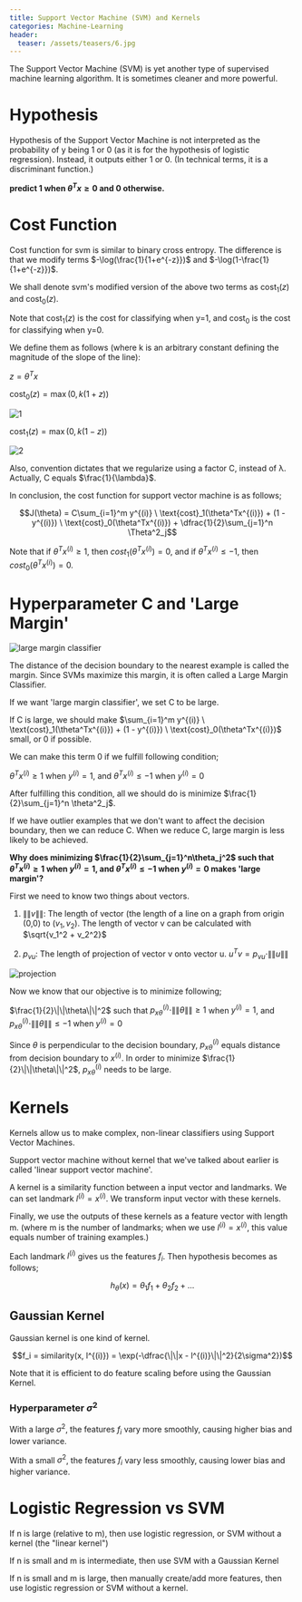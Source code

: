 ```yaml
---
title: Support Vector Machine (SVM) and Kernels
categories: Machine-Learning
header:
  teaser: /assets/teasers/6.jpg
---
```


The Support Vector Machine (SVM) is yet another type of supervised machine learning algorithm. It is sometimes cleaner and more powerful.

# Hypothesis

Hypothesis of the Support Vector Machine is not interpreted as the probability of y being 1 or 0 (as it is for the hypothesis of logistic regression). Instead, it outputs either 1 or 0. (In technical terms, it is a discriminant function.)

**predict 1 when $\theta^Tx\geq0$ and 0 otherwise.**
​
# Cost Function

Cost function for svm is similar to binary cross entropy. The difference is that we modify terms $-\log(\frac{1}{1+e^{-z}})$ and $-\log(1-\frac{1}{1+e^{-z}})$.

We shall denote svm's modified version of the above two terms as $\text{cost}_1(z)$ and $\text{cost}_0(z)$.

Note that $\text{cost}_1(z)$ is the cost for classifying when y=1, and $\text{cost}_0$ is the cost for classifying when y=0.

We define them as follows (where k is an arbitrary constant defining the magnitude of the slope of the line):

$z = \theta^Tx$

$\text{cost}_0(z) = \max(0, k(1+z))$

![1](https://lh3.googleusercontent.com/Ch8d8gIoTjMHX6hV9Cm9IvsrogRxgRwWeJ4hKIFqFNHgYcYCDFSEANeaLHaqSfP2-gKB-bdxY9VXmYeJg4Ab1fm5MeqzIXZx8TgQrlmQIK5sKhjUpUk-bFfVfMemazrs-EGcNTdx_g=w2400)

$\text{cost}_1(z) = \max(0, k(1-z))$

![2](https://lh3.googleusercontent.com/SmGD_Xaidk8AtfBvvlOVydVXMpxndOgNliLNDjG1PGFlmopTfg9pP6rGZTPR0aDSNqzJWUFcEr5LrGmwHjiwYCpm9dDgpS1z1CxpQx27VmH5MoymEo4OQT_JA-hbATzXnrQlrqQJUg=w2400)

Also, convention dictates that we regularize using a factor C, instead of λ. Actually, C equals $\frac{1}{\lambda}$.

In conclusion, the cost function for support vector machine is as follows;

$$J(\theta) = C\sum_{i=1}^m y^{(i)} \ \text{cost}_1(\theta^Tx^{(i)}) + (1 - y^{(i)}) \ \text{cost}_0(\theta^Tx^{(i)}) + \dfrac{1}{2}\sum_{j=1}^n \Theta^2_j$$

Note that if $\theta^Tx^{(i)}\geq1$, then $cost_1(\theta^Tx^{(i)})=0$, and if $\theta^Tx^{(i)}\leq-1$, then $cost_0(\theta^Tx^{(i)})=0$.

# Hyperparameter C and 'Large Margin'

![large margin classifier](https://lh3.googleusercontent.com/3cSXQSfJnvBKD1Q6Z0gvxuxmaz9LryTA_Ze1ICQrMlyIozPXhCvIH98usPvppt2MA77pUAFfT2hBnG-_IVuRw8DDXUzVD-tGzrIidUFTBJS8gk5aGpmXEdLgwK3RACN6eqE1dDTcLg=w2400)

The distance of the decision boundary to the nearest example is called the margin. Since SVMs maximize this margin, it is often called a Large Margin Classifier.

If we want 'large margin classifier', we set C to be large.

If C is large, we should make $\sum_{i=1}^m y^{(i)} \ \text{cost}_1(\theta^Tx^{(i)}) + (1 - y^{(i)}) \ \text{cost}_0(\theta^Tx^{(i)})$ small, or 0 if possible.

We can make this term 0 if we fulfill following condition;

$\theta^Tx^{(i)}\geq1$ when $y^{(i)}=1$, and $\theta^Tx^{(i)}\leq-1$ when $y^{(i)}=0$

After fulfilling this condition, all we should do is minimize $\frac{1}{2}\sum_{j=1}^n \theta^2_j$.

If we have outlier examples that we don't want to affect the decision boundary, then we can reduce C. When we reduce C, large margin is less likely to be achieved.

**Why does minimizing $\frac{1}{2}\sum_{j=1}^n\theta_j^2$ such that $\theta^Tx^{(i)}\geq1$ when $y^{(i)}=1$, and $\theta^Tx^{(i)}\leq-1$ when $y^{(i)}=0$ makes 'large margin'?**

First we need to know two things about vectors.

1. $\|\|v\|\|$: The length of vector (the length of a line on a graph from origin (0,0) to $(v_1,v_2)$. The length of vector v can be calculated with $\sqrt{v_1^2 + v_2^2}$

2. $p_{vu}$: The length of projection of vector v onto vector u. $u^Tv= p_{vu} \cdot \|\|u\|\|$

![projection](https://lh3.googleusercontent.com/lxBZCvlhxzL-JXEEwEN70TnSCwQ98EGuTld2-iASen9fGcKsJKh6wlNKwataMOKRE1TYN-QU-RVO1v8c4O3uvMDdpkxWdryykUO4drsj8_mY9FPQsD0Hy5WmtJaM5xPWRxXZPk2SYA=w2400)

Now we know that our objective is to minimize following;

$\frac{1}{2}\|\|\theta\|\|^2$ such that $p_{x\theta}^{(i)}\cdot\|\|\theta\|\|\geq1$ when $y^{(i)}=1$, and $p_{x\theta}^{(i)}\cdot\|\|\theta\|\|\leq-1$ when $y^{(i)}=0$

Since $\theta$ is perpendicular to the decision boundary, $p_{x\theta}^{(i)}$ equals distance from decision boundary to $x^{(i)}$. In order to minimize $\frac{1}{2}\|\|\theta\|\|^2$, $p_{x\theta}^{(i)}$ needs to be large.

# Kernels

Kernels allow us to make complex, non-linear classifiers using Support Vector Machines.

Support vector machine without kernel that we've talked about earlier is called 'linear support vector machine'.

A kernel is a similarity function between a input vector and landmarks. We can set landmark $l^{(i)}=x^{(i)}$. We transform input vector with these kernels.

Finally, we use the outputs of these kernels as a feature vector with length m. (where m is the number of landmarks; when we use $l^{(i)}=x^{(i)}$, this value equals number of training examples.)

Each landmark $l^{(i)}$ gives us the features $f_i$. Then hypothesis becomes as follows;

$$ h_\theta(x)=\theta_1f_1+\theta_2f_2+... $$

## Gaussian Kernel

Gaussian kernel is one kind of kernel.

$$f_i = similarity(x, l^{(i)}) = \exp(-\dfrac{\|\|x - l^{(i)}\|\|^2}{2\sigma^2})$$

Note that it is efficient to do feature scaling before using the Gaussian Kernel.

### Hyperparameter $\sigma^2$

With a large $\sigma^2$, the features $f_i$ vary more smoothly, causing higher bias and lower variance.

With a small $\sigma^2$, the features $f_i$ vary less smoothly, causing lower bias and higher variance.

# Logistic Regression vs SVM

If n is large (relative to m), then use logistic regression, or SVM without a kernel (the "linear kernel")

If n is small and m is intermediate, then use SVM with a Gaussian Kernel

If n is small and m is large, then manually create/add more features, then use logistic regression or SVM without a kernel.
